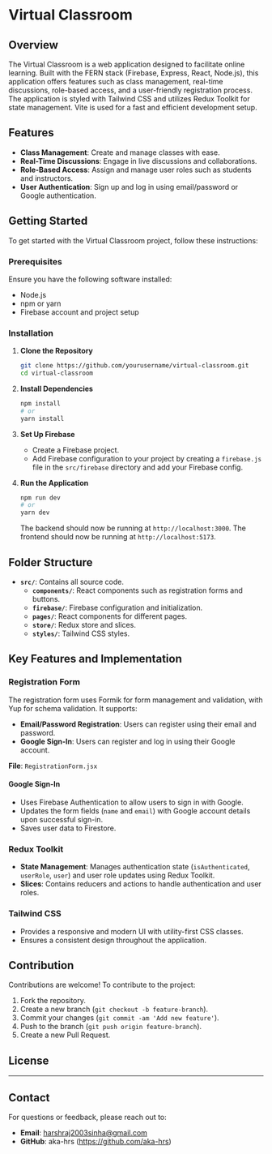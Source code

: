 # Virtual Classroom

## Overview

The Virtual Classroom is a web application designed to facilitate online learning. Built with the FERN stack (Firebase, Express, React, Node.js), this application offers features such as class management, real-time discussions, role-based access, and a user-friendly registration process. The application is styled with Tailwind CSS and utilizes Redux Toolkit for state management. Vite is used for a fast and efficient development setup.

## Features

- **Class Management**: Create and manage classes with ease.
- **Real-Time Discussions**: Engage in live discussions and collaborations.
- **Role-Based Access**: Assign and manage user roles such as students and instructors.
- **User Authentication**: Sign up and log in using email/password or Google authentication.

## Getting Started

To get started with the Virtual Classroom project, follow these instructions:

### Prerequisites

Ensure you have the following software installed:

- Node.js
- npm or yarn
- Firebase account and project setup

### Installation

1. **Clone the Repository**

    ```bash
    git clone https://github.com/yourusername/virtual-classroom.git
    cd virtual-classroom
    ```

2. **Install Dependencies**

    ```bash
    npm install
    # or
    yarn install
    ```

3. **Set Up Firebase**

    - Create a Firebase project.
    - Add Firebase configuration to your project by creating a `firebase.js` file in the `src/firebase` directory and add your Firebase config.

4. **Run the Application**

    ```bash
    npm run dev
    # or
    yarn dev
    ```

    The backend should now be running at `http://localhost:3000`.
    The frontend should now be running at `http://localhost:5173`.

## Folder Structure

- **`src/`**: Contains all source code.
  - **`components/`**: React components such as registration forms and buttons.
  - **`firebase/`**: Firebase configuration and initialization.
  - **`pages/`**: React components for different pages.
  - **`store/`**: Redux store and slices.
  - **`styles/`**: Tailwind CSS styles.

## Key Features and Implementation

### Registration Form

The registration form uses Formik for form management and validation, with Yup for schema validation. It supports:

- **Email/Password Registration**: Users can register using their email and password.
- **Google Sign-In**: Users can register and log in using their Google account.

**File**: `RegistrationForm.jsx`

#### Google Sign-In

- Uses Firebase Authentication to allow users to sign in with Google.
- Updates the form fields (`name` and `email`) with Google account details upon successful sign-in.
- Saves user data to Firestore.

### Redux Toolkit

- **State Management**: Manages authentication state (`isAuthenticated`, `userRole`, `user`) and user role updates using Redux Toolkit.
- **Slices**: Contains reducers and actions to handle authentication and user roles.

### Tailwind CSS

- Provides a responsive and modern UI with utility-first CSS classes.
- Ensures a consistent design throughout the application.

## Contribution

Contributions are welcome! To contribute to the project:

1. Fork the repository.
2. Create a new branch (`git checkout -b feature-branch`).
3. Commit your changes (`git commit -am 'Add new feature'`).
4. Push to the branch (`git push origin feature-branch`).
5. Create a new Pull Request.

## License

-----

## Contact

For questions or feedback, please reach out to:

- **Email**: harshraj2003sinha@gmail.com
- **GitHub**: aka-hrs (https://github.com/aka-hrs)
